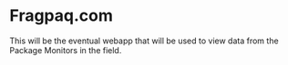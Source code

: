 # Fragpaq.com

This will be the eventual webapp that will be used to view data from the Package
 Monitors in the field.